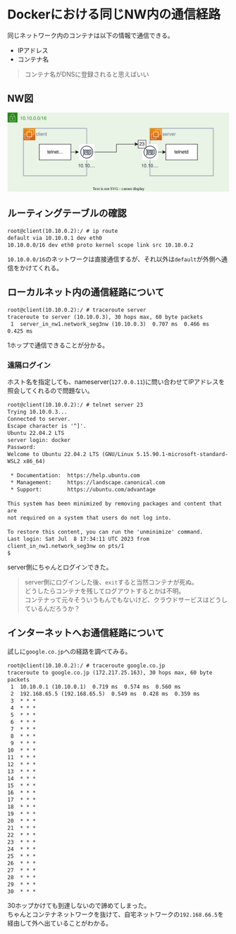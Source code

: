 # Dockerにおける同じNW内の通信経路

同じネットワーク内のコンテナは以下の情報で通信できる。

- IPアドレス
- コンテナ名

> コンテナ名がDNSに登録されると思えばいい

## NW図

![NW図](./img/network1.svg)

## ルーティングテーブルの確認

```console
root@client(10.10.0.2):/ # ip route
default via 10.10.0.1 dev eth0
10.10.0.0/16 dev eth0 proto kernel scope link src 10.10.0.2
```

`10.10.0.0/16`のネットワークは直接通信するが、それ以外は`default`が外側へ通信をかけてくれる。

## ローカルネット内の通信経路について

```console
root@client(10.10.0.2):/ # traceroute server
traceroute to server (10.10.0.3), 30 hops max, 60 byte packets
 1  server_in_nw1.network_seg3nw (10.10.0.3)  0.707 ms  0.466 ms  0.425 ms
```

1ホップで通信できることが分かる。

### 遠隔ログイン

ホスト名を指定しても、nameserver(`127.0.0.11`)に問い合わせてIPアドレスを照会してくれるので問題ない。

```console
root@client(10.10.0.2):/ # telnet server 23
Trying 10.10.0.3...
Connected to server.
Escape character is '^]'.
Ubuntu 22.04.2 LTS
server login: docker
Password: 
Welcome to Ubuntu 22.04.2 LTS (GNU/Linux 5.15.90.1-microsoft-standard-WSL2 x86_64)

 * Documentation:  https://help.ubuntu.com
 * Management:     https://landscape.canonical.com
 * Support:        https://ubuntu.com/advantage

This system has been minimized by removing packages and content that are
not required on a system that users do not log into.

To restore this content, you can run the 'unminimize' command.
Last login: Sat Jul  8 17:34:11 UTC 2023 from client_in_nw1.network_seg3nw on pts/1
$ 
```

server側にちゃんとログインできた。

> server側にログインした後、`exit`すると当然コンテナが死ぬ。  
> どうしたらコンテナを残してログアウトするとかは不明。  
> コンテナって元々そういうもんでもないけど、クラウドサービスはどうしているんだろうか？

## インターネットへお通信経路について

試しに`google.co.jp`への経路を調べてみる。

```console
root@client(10.10.0.2):/ # traceroute google.co.jp
traceroute to google.co.jp (172.217.25.163), 30 hops max, 60 byte packets
 1  10.10.0.1 (10.10.0.1)  0.719 ms  0.574 ms  0.560 ms
 2  192.168.65.5 (192.168.65.5)  0.549 ms  0.428 ms  0.359 ms
 3  * * *
 4  * * *
 5  * * *
 6  * * *
 7  * * *
 8  * * *
 9  * * *
10  * * *
11  * * *
12  * * *
13  * * *
14  * * *
15  * * *
16  * * *
17  * * *
18  * * *
19  * * *
20  * * *
21  * * *
22  * * *
23  * * *
24  * * *
25  * * *
26  * * *
27  * * *
28  * * *
29  * * *
30  * * *
```

30ホップかけても到達しないので諦めてしまった。  
ちゃんとコンテナネットワークを抜けて、自宅ネットワークの`192.168.66.5`を経由して外へ出ていることがわかる。
